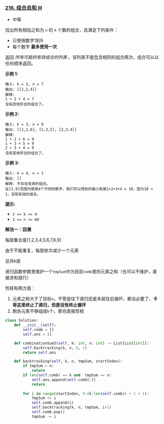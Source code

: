### [216. 组合总和 III](https://leetcode.cn/problems/combination-sum-iii/)

- 中等

找出所有相加之和为 `n` 的 `k` 个数的组合，且满足下列条件：

- 只使用数字1到9
- 每个数字 **最多使用一次** 

返回 *所有可能的有效组合的列表* 。该列表不能包含相同的组合两次，组合可以以任何顺序返回。

 **示例 1:**

```
输入: k = 3, n = 7
输出: [[1,2,4]]
解释:
1 + 2 + 4 = 7
没有其他符合的组合了。
```

**示例 2:**

```
输入: k = 3, n = 9
输出: [[1,2,6], [1,3,5], [2,3,4]]
解释:
1 + 2 + 6 = 9
1 + 3 + 5 = 9
2 + 3 + 4 = 9
没有其他符合的组合了。
```

**示例 3:**

```
输入: k = 4, n = 1
输出: []
解释: 不存在有效的组合。
在[1,9]范围内使用4个不同的数字，我们可以得到的最小和是1+2+3+4 = 10，因为10 > 1，没有有效的组合。
```

**提示:**

- `2 <= k <= 9`
- `1 <= n <= 60`

**解法一：回溯**

每层集合是[1,2,3,4,5,6,7,8,9]

由于不能重复，每层依次减少一个元素

总共k层

递归函数参数里维护一个`tmpSum`作为目前`comb`里的元素之和（也可以不维护，直接求和就行）

剪枝有两方面：

1. 元素之和大于了目标`n`，不管是往下递归还是本层往后循环，都没必要了，**卡哥这里终止了递归，但是没有终止循环**
2. 剩余元素不够组成`k`个，那也直接剪枝

```python
class Solution:
    def __init__(self):
        self.comb = []
        self.ans = []

    def combinationSum3(self, k: int, n: int) -> List[List[int]]:
        self.backtracking(k, n, 0, 1)
        return self.ans

    def backtracking(self, k, n, tmpSum, startIndex):
        if tmpSum > n:
            return
        if len(self.comb) == k and  tmpSum == n:
            self.ans.append(self.comb[:])
            return
        
        for i in range(startIndex, 9-(k-len(self.comb)) + 1 + 1):
            tmpSum += i
            self.comb.append(i)
            self.backtracking(k, n, tmpSum, i+1)
            self.comb.pop()
            tmpSum -= i
```

